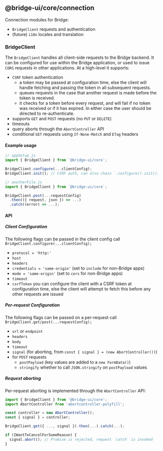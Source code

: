 <!--
Licensed to the Apache Software Foundation (ASF) under one
or more contributor license agreements.  See the NOTICE file
distributed with this work for additional information
regarding copyright ownership.  The ASF licenses this file
to you under the Apache License, Version 2.0 (the
"License"); you may not use this file except in compliance
with the License.  You may obtain a copy of the License at

  http://www.apache.org/licenses/LICENSE-2.0

Unless required by applicable law or agreed to in writing,
software distributed under the License is distributed on an
"AS IS" BASIS, WITHOUT WARRANTIES OR CONDITIONS OF ANY
KIND, either express or implied.  See the License for the
specific language governing permissions and limitations
under the License.
-->

## @bridge-ui/core/connection

Connection modules for Bridge:

- `BridgeClient` requests and authentication
- (future) `i18n` locales and translation

### BridgeClient

The `BridgeClient` handles all client-side requests to the Bridge backend. It can be configured
for use within the Bridge application, or used to issue `CORS` requests in other applications. At
a high-level it supports:

- `CSRF` token authentication
  - a token may be passed at configuration time, else the client will handle fetching and passing
    the token in all subsequent requests.
  - queues requests in the case that another request is made before the token is received.
  - it checks for a token before every request, and will fail if no token was received or if it has
    expired. In either case the user should be directed to re-authenticate.
- supports `GET` and `POST` requests (no `PUT` or `DELETE`)
- timeouts
- query aborts through the `AbortController` API
- conditional `GET` requests using `If-None-Match` and `ETag` headers

#### Example usage

```javascript
// appSetup.js
import { BridgeClient } from `@bridge-ui/core`;

BridgeClient.configure(...clientConfig);
BridgeClient.init(); // CSRF auth, can also chain `.configure().init();

// anotherFile.js
import { BridgeClient } from `@bridge-ui/core`;

BridgeClient.post(...requestConfig)
  .then(({ request, json }) => ...)
  .catch((error) => ...);
```

#### API

##### Client Configuration

The following flags can be passed in the client config call
`BridgeClient.configure(...clientConfig);`

- `protocol = 'http:'`
- `host`
- `headers`
- `credentials = 'same-origin'` (set to `include` for non-Bridge apps)
- `mode = 'same-origin'` (set to `cors` for non-Bridge apps)
- `timeout`
- `csrfToken` you can configure the client with a CSRF token at configuration time, else the client
  will attempt to fetch this before any other requests are issued

##### Per-request Configuration

The following flags can be passed on a per-request call `BridgeClient.get/post(...requestConfig);`

- `url` or `endpoint`
- `headers`
- `body`
- `timeout`
- `signal` (for aborting, from `const { signal } = (new AbortController())`)
- for `POST` requests
  - `postPayload` (key values are added to a `new FormData()`)
  - `stringify` whether to call `JSON.stringify` on `postPayload` values

##### Request aborting

Per-request aborting is implemented through the `AbortController` API:

```javascript
import { BridgeClient } from '@bridge-ui/core';
import AbortController from 'abortcontroller-polyfill';

const controller = new AbortController();
const { signal } = controller;

BridgeClient.get({ ..., signal }).then(...).catch(...);

if (IWantToCancelForSomeReason) {
  signal.abort(); // Promise is rejected, request `catch` is invoked
}
```
